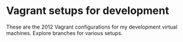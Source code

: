 # Vagrant setups for development

These are the 2012 Vagrant configurations for my development virtual machines. Explore branches for various setups.